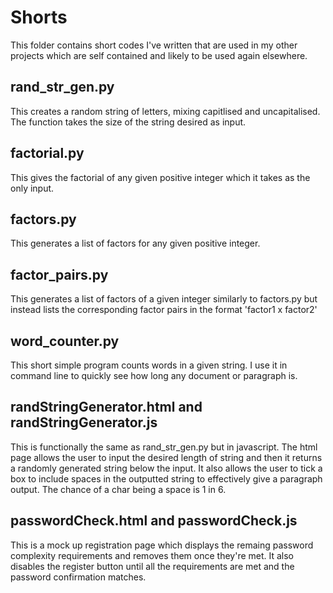 # Shorts

This folder contains short codes I've written that are used in my other projects which are self contained and likely to be used again elsewhere.

## rand_str_gen.py

This creates a random string of letters, mixing capitlised and uncapitalised. The function takes the size of the string desired as input.

## factorial.py

This gives the factorial of any given positive integer which it takes as the only input.

## factors.py

This generates a list of factors for any given positive integer.

## factor_pairs.py

This generates a list of factors of a given integer similarly to factors.py but instead lists the corresponding factor pairs in the format 'factor1 x factor2'

## word_counter.py

This short simple program counts words in a given string. I use it in command line to quickly see how long any document or paragraph is. 

## randStringGenerator.html and randStringGenerator.js

This is functionally the same as rand_str_gen.py but in javascript. The html page allows the user to input the desired length of string and then it returns a randomly generated string below the input. It also allows the user to tick a box to include spaces in the outputted string to effectively give a paragraph output. The chance of a char being a space is 1 in 6.

## passwordCheck.html and passwordCheck.js

This is a mock up registration page which displays the remaing password complexity requirements and removes them once they're met. It also disables the register button until all the requirements are met and the password confirmation matches.